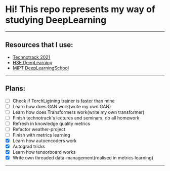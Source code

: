 # Hi! This repo represents my way of studying DeepLearning
____
## Resources that I use:
+ [Technotrack 2021](https://github.com/mailcourses/technotrack-NN2021S-lectures)
+ [HSE DeepLearning](https://github.com/hse-ds/iad-deep-learning/tree/master/2022)
+ [MIPT DeepLearningSchool](https://github.com/DLSchool/deep-learning-school)
____
## Plans:
- [ ] Check if TorchLigtning trainer is faster than mine
- [ ] Learn how does GAN work(write my own GAN)
- [ ] Learn how does Transformers work(write my own transformer)
- [ ] Finish technotrack's lectures and seminars, do all homework
- [ ] Refresh in knowledge quality metrics
- [ ] Refactor weather-project
- [ ] Finish with metrics learning
- [x] Learn how autoencoders work
- [x] Autograd tricks
- [x] Learn how tensorboard works
- [x] Write own threaded data-management(realised in metrics learning)
____